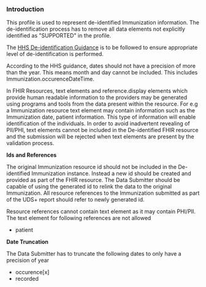 

### Introduction

This profile is used to represent de-identified Immunization information. The de-identification process has to remove all data elements not explicitly identified as "SUPPORTED" in the profile. 

The [HHS De-identification Guidance](https://www.hhs.gov/sites/default/files/ocr/privacy/hipaa/understanding/coveredentities/De-identification/hhs_deid_guidance.pdf) is to be followed to ensure appropriate level of de-identification is performed.

According to the HHS guidance, dates should not have a precision of more than the year. This means month and day cannot be included. This includes Immunization.occurenceDateTime.

In FHIR Resources, text elements and reference.display elements which provide human readable information to the providers may be generated using programs and tools from the data present within the resource. For e.g a Immunization resource text element may contain information such as the Immunization date, patient information. This type of information will enable identification of the individuals. In order to avoid inadvertent revealing of PII/PHI, text elements cannot be included in the De-identified FHIR resource and the submission will be rejected when text elements are present by the validation process.  

**Ids and References**

The original Immunization resource id should not be included in the De-identified Immunization instance. Instead a new id should be created and provided as part of the FHIR resource. The Data Submitter should be capable of using the generated id to relink the data to the original Immunization. All resource references to the Immunization submitted as part of the UDS+ report should refer to newly generated id.

Resource references cannot contain text element as it may contain PHI/PII. The text element for following references are not allowed

* patient


**Date Truncation** 

The Data Submitter has to truncate the following dates to only have a precision of year

* occurence[x]
* recorded 


